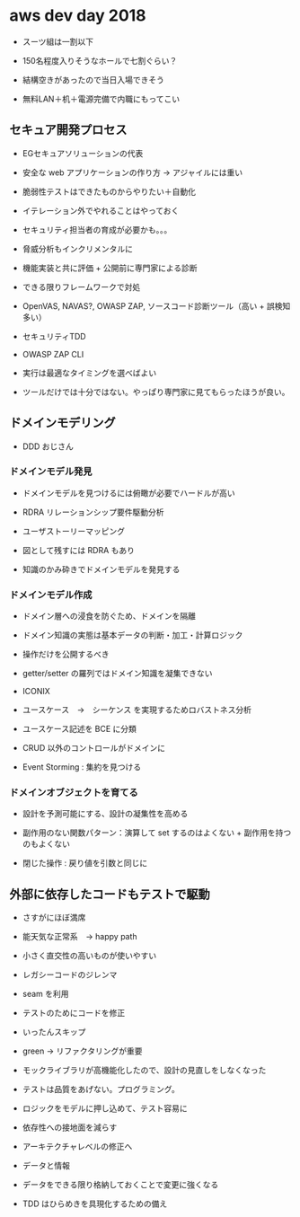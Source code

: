 # aws dev day 2018

* スーツ組は一割以下

* 150名程度入りそうなホールで七割ぐらい？

* 結構空きがあったので当日入場できそう

* 無料LAN＋机＋電源完備で内職にもってこい

## セキュア開発プロセス

* EGセキュアソリューションの代表

* 安全な web アプリケーションの作り方 → アジャイルには重い

* 脆弱性テストはできたものからやりたい＋自動化

* イテレーション外でやれることはやっておく

* セキュリティ担当者の育成が必要かも。。。

* 脅威分析もインクリメンタルに

* 機能実装と共に評価 + 公開前に専門家による診断

* できる限りフレームワークで対処

* OpenVAS, NAVAS?, OWASP ZAP, ソースコード診断ツール（高い + 誤検知多い）

* セキュリティTDD

* OWASP ZAP CLI

* 実行は最適なタイミングを選べばよい

* ツールだけでは十分ではない。やっぱり専門家に見てもらったほうが良い。

## ドメインモデリング

* DDD おじさん

### ドメインモデル発見

* ドメインモデルを見つけるには俯瞰が必要でハードルが高い

* RDRA リレーションシップ要件駆動分析

* ユーザストーリーマッピング

* 図として残すには RDRA もあり

* 知識のかみ砕きでドメインモデルを発見する

### ドメインモデル作成

* ドメイン層への浸食を防ぐため、ドメインを隔離

* ドメイン知識の実態は基本データの判断・加工・計算ロジック

* 操作だけを公開するべき

* getter/setter の羅列ではドメイン知識を凝集できない

* ICONIX

* ユースケース　→　シーケンス を実現するためロバストネス分析

* ユースケース記述を BCE に分類

* CRUD 以外のコントロールがドメインに

* Event Storming : 集約を見つける

### ドメインオブジェクトを育てる

* 設計を予測可能にする、設計の凝集性を高める

* 副作用のない関数パターン：演算して set するのはよくない + 副作用を持つのもよくない

* 閉じた操作 : 戻り値を引数と同じに

## 外部に依存したコードもテストで駆動

* さすがにほぼ満席

* 能天気な正常系　→ happy path

* 小さく直交性の高いものが使いやすい

* レガシーコードのジレンマ

* seam を利用

* テストのためにコードを修正

* いったんスキップ

* green -> リファクタリングが重要

* モックライブラリが高機能化したので、設計の見直しをしなくなった

* テストは品質をあげない。プログラミング。

* ロジックをモデルに押し込めて、テスト容易に

* 依存性への接地面を減らす

* アーキテクチャレベルの修正へ

* データと情報

* データをできる限り格納しておくことで変更に強くなる

* TDD はひらめきを具現化するための備え